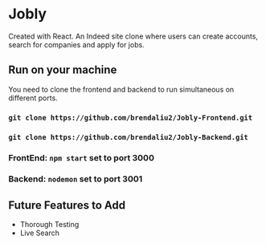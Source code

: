 # Jobly

Created with React.
An Indeed site clone where users can create accounts, search for companies and apply for jobs.

## Run on your machine

You need to clone the frontend and backend to run simultaneous on different ports.


### `git clone https://github.com/brendaliu2/Jobly-Frontend.git`
### `git clone https://github.com/brendaliu2/Jobly-Backend.git`
### FrontEnd: `npm start` set to port 3000
### Backend: `nodemon` set to port 3001


## Future Features to Add

* Thorough Testing
* Live Search

